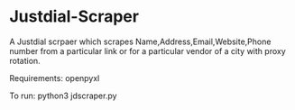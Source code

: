 # Justdial-Scraper
A Justdial scrpaer which scrapes Name,Address,Email,Website,Phone number from a particular link or for a particular vendor of a city with proxy rotation.

Requirements:
openpyxl

To run:
python3 jdscraper.py
